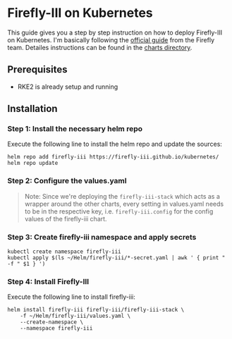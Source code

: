 # Firefly-III on Kubernetes

This guide gives you a step by step instruction on how to deploy Firefly-III on Kubernetes. I'm basically following the [official guide][official guide] from the Firefly team. Detailes instructions can be found in the [charts directory][charts directory].

## Prerequisites

* RKE2 is already setup and running

## Installation

### Step 1: Install the necessary helm repo

Execute the following line to install the helm repo and update the sources:

```shell
helm repo add firefly-iii https://firefly-iii.github.io/kubernetes/
helm repo update
```

### Step 2: Configure the values.yaml

> Note: Since we're deploying the `firefly-iii-stack` which acts as a wrapper around the other charts, every setting in values.yaml needs to be in the respective key, i.e. `firefly-iii.config` for the config values of the firefly-iii chart.

### Step 3: Create firefly-iii namespace and apply secrets

```shell
kubectl create namespace firefly-iii
kubectl apply $(ls ~/Helm/firefly-iii/*-secret.yaml | awk ' { print " -f " $1 } ')
```

### Step 4: Install Firefly-III

Execute the following line to install firefly-iii:

```shell
helm install firefly-iii firefly-iii/firefly-iii-stack \
    -f ~/Helm/firefly-iii/values.yaml \
    --create-namespace \
    --namespace firefly-iii
```

[bundesbank-PAN]: https://www.bundesbank.de/dynamic/action/de/startseite/suche/bankleitzahlen-suche/747634/bankleitzahlen
[FinTS Suche]: https://subsembly.com/banken.html
[official guide]: https://firefly-iii.github.io/kubernetes/
[charts directory]: https://github.com/firefly-iii/kubernetes/tree/main/charts